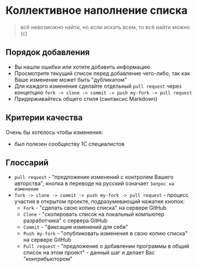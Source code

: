 ﻿# Коллективное наполнение списка

> всё невозможно найти, но если искать всем, то всё найти можно (с)  

## Порядок добавления

* Вы нашли ошибки или хотите добавить информацию
* Просмотрите текущий список перед добавление чего-либо, так как Ваше изменение может быть "дубликатом"
* Для каждого изменения сделайте отдельный `pull request` через концепцию `fork -> clone -> commit -> push my-fork -> pull request`
* Придерживайтесь общего стиля (cинтаксиc Markdown)

## Критерии качества

Очень бы хотелось чтобы изменения:

* был полезен сообществу 1С специалистов

## Глоссарий

* `pull request` - "предложение изменений с контролем Вашего авторства", кнопка в переводе на русский означает `Запрос на изменение`
* `fork -> clone -> commit -> push my-fork -> pull request` - процесс участия в открытом проекте, подразумевающий нажатие кнопок:
  * `Fork` - "сделать свою копию списка" на сервере GitHub
  * `Clone` - "скопировать список на локальный компьютер разработчика" с сервера GitHub
  * `Commit` - "фиксация изменений для себя"
  * `Push my-fork` - "опубликовать изменения в свою копию списка" на сервере GitHub
  * `Pull request` - "предложение о добавлении программы в общий список на этом проект" - данный шаг и делает Вас "контрибьютором"
